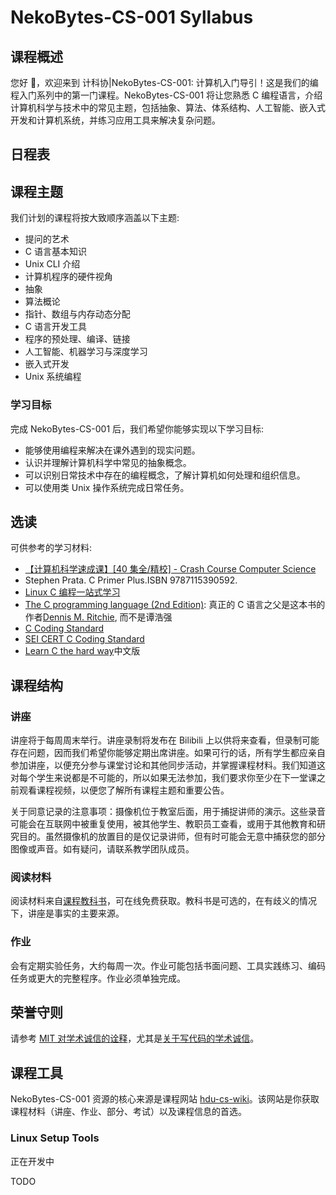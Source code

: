 # NekoBytes-CS-001 Syllabus

## 课程概述

您好 👋，欢迎来到 计科协|NekoBytes-CS-001: 计算机入门导引！这是我们的编程入门系列中的第一门课程。NekoBytes-CS-001 将让您熟悉 C 编程语言，介绍计算机科学与技术中的常见主题，包括抽象、算法、体系结构、人工智能、嵌入式开发和计算机系统，并练习应用工具来解决复杂问题。

## 日程表

<script setup>
const courses = [
    {
        week: '0',
        entries: [
        {
            date: '09/21',
            lecture: {
            title: '0. 编程环境搭建',
            links: {
                slide: '/2.编程模块/2.1NekoBytes-TheMissing',
                recording: '',
                note: '/2.编程模块/2.1.1Introduction'
            }
            },
            lab: 'No Lab',
            project: 'No Project',
        },
        ]
    },
    {
        week: '1',
        entries: [
        {
            date: '09/28',
            lecture: {
            title: '1. Unix 与 C',
            links: {
                slide: '',
                recording: '',
                note: ''
            }
            },
            lab: 'No Lab',
            project: 'No Project',
        },
        ]
    },
    {
        week: '2',
        entries: [
        {
            date: '10/05',
            lecture: {
            title: '假期休息',
            links: {
                slide: '',
                recording: '',
                note: ''
            }
            },
            lab: 'No Lab',
            project: 'No Project',
        },
        ]
    },
    {
        week: '3',
        entries: [
        {
            date: '10/12',
            lecture: {
            title: '2. 计算机的硬件视角',
            links: {
                slide: '',
                recording: '',
                note: ''
            }
            },
            lab: 'No Lab',
            project: 'No Project',
        },
        ]
    },
    {
        week: '4',
        entries: [
        {
            date: '10/19',
            lecture: {
            title: '3. C 语言基础语法',
            links: {
                slide: '',
                recording: '',
                note: ''
            }
            },
            lab: 'No Lab',
            project: 'No Project',
        },
        ]
    },
    {
        week: '5',
        entries: [
        {
            date: '10/26',
            lecture: {
            title: '4. 算法导论',
            links: {
                slide: '',
                recording: '',
                note: ''
            }
            },
            lab: 'No Lab',
            project: 'No Project',
        },
        ]
    },
    {
        week: '6',
        entries: [
        {
            date: '11/02',
            lecture: {
            title: '5. 指针与动态分配',
            links: {
                slide: '',
                recording: '',
                note: ''
            }
            },
            lab: 'No Lab',
            project: 'No Project',
        },
        ]
    },
    {
        week: '7',
        entries: [
        {
            date: '11/09',
            lecture: {
            title: '6. C 语言项目实现',
            links: {
                slide: '',
                recording: '',
                note: ''
            }
            },
            lab: 'No Lab',
            project: 'No Project',
        },
        ]
    },
    {
        week: '8',
        entries: [
        {
            date: '11/16',
            lecture: {
            title: '7. C 语言与 Unix 系统编程',
            links: {
                slide: '',
                recording: '',
                note: ''
            }
            },
            lab: 'No Lab',
            project: 'No Project',
        },
        ]
    },
    {
        week: '9',
        entries: [
        {
            date: '11/23',
            lecture: {
            title: '8. 人工智能导论',
            links: {
                slide: '',
                recording: '',
                note: ''
            }
            },
            lab: 'No Lab',
            project: 'No Project',
        },
        ]
    },
    {
        week: '10',
        entries: [
        {
            date: '11/30',
            lecture: {
            title: '9. 嵌入式编程导论',
            links: {
                slide: '',
                recording: '',
                note: ''
            }
            },
            lab: 'No Lab',
            project: 'No Project',
        },
        ]
    },
    {
        week: '11',
        entries: [
        {
            date: '12/07',
            lecture: {
            title: '10. 函数式编程与解释器',
            links: {
                slide: '',
                recording: '',
                note: ''
            }
            },
            lab: 'No Lab',
            project: 'No Project',
        },
        ]
    },
    {
        week: '12',
        entries: [
        {
            date: '12/14',
            lecture: {
            title: '11. 总结',
            links: {
                slide: '',
                recording: '',
                note: ''
            }
            },
            lab: 'No Lab',
            project: 'No Project',
        },
        ]
    },
];
</script>

<CourseTable :courses="courses" />

## 课程主题

我们计划的课程将按大致顺序涵盖以下主题:

- 提问的艺术
- C 语言基本知识
- Unix CLI 介绍
- 计算机程序的硬件视角
- 抽象
- 算法概论
- 指针、数组与内存动态分配
- C 语言开发工具
- 程序的预处理、编译、链接
- 人工智能、机器学习与深度学习
- 嵌入式开发
- Unix 系统编程

### 学习目标

完成 NekoBytes-CS-001 后，我们希望你能够实现以下学习目标:

- 能够使用编程来解决在课外遇到的现实问题。
- 认识并理解计算机科学中常见的抽象概念。
- 可以识别日常技术中存在的编程概念，了解计算机如何处理和组织信息。
- 可以使用类 Unix 操作系统完成日常任务。

## 选读

可供参考的学习材料:

- [【计算机科学速成课】[40 集全/精校] - Crash Course Computer Science](https://www.bilibili.com/video/BV1EW411u7th?vd_source=699341ff80cb01917fb43665199a48dd)
- Stephen Prata. C Primer Plus.ISBN 9787115390592.
- [Linux C 编程一站式学习](https://akaedu.github.io/book/)
- [The C programming language (2nd Edition)](http://cslabcms.nju.edu.cn/problem_solving/images/c/cc/The_C_Programming_Language_%282nd_Edition_Ritchie_Kernighan%29.pdf): 真正的 C 语言之父是这本书的作者[Dennis M. Ritchie](http://en.wikipedia.org/wiki/Dennis_Ritchie), 而不是谭浩强
- [C Coding Standard](https://users.ece.cmu.edu/~eno/coding/CCodingStandard.html)
- [SEI CERT C Coding Standard](https://wiki.sei.cmu.edu/confluence/display/c/SEI+CERT+C+Coding+Standard)
- [Learn C the hard way](https://wizardforcel.gitbooks.io/lcthw/content/preface.html)中文版

## 课程结构

### 讲座

讲座将于每周周末举行。讲座录制将发布在 Bilibili 上以供将来查看，但录制可能存在问题，因而我们希望你能够定期出席讲座。如果可行的话，所有学生都应亲自参加讲座，以便充分参与课堂讨论和其他同步活动，并掌握课程材料。我们知道这对每个学生来说都是不可能的，所以如果无法参加，我们要求你至少在下一堂课之前观看课程视频，以便您了解所有课程主题和重要公告。

关于同意记录的注意事项：摄像机位于教室后面，用于捕捉讲师的演示。这些录音可能会在互联网中被重复使用，被其他学生、教职员工查看，或用于其他教育和研究目的。虽然摄像机的放置目的是仅记录讲师，但有时可能会无意中捕获您的部分图像或声音。如有疑问，请联系教学团队成员。

### 阅读材料

阅读材料来自[课程教科书](/2.编程模块/2.1.1Introduction)，可在线免费获取。教科书是可选的，在有歧义的情况下，讲座是事实的主要来源。

### 作业

会有定期实验任务，大约每周一次。作业可能包括书面问题、工具实践练习、编码任务或更大的完整程序。作业必须单独完成。

## 荣誉守则

请参考 [MIT 对学术诚信的诠释](https://integrity.mit.edu/)，尤其是[关于写代码的学术诚信](http://integrity.mit.edu/handbook/writing-code)。

## 课程工具

NekoBytes-CS-001 资源的核心来源是课程网站 [hdu-cs-wiki](/2.编程模块/2.编程模块)。该网站是你获取课程材料（讲座、作业、部分、考试）以及课程信息的首选。

### Linux Setup Tools

正在开发中

TODO
